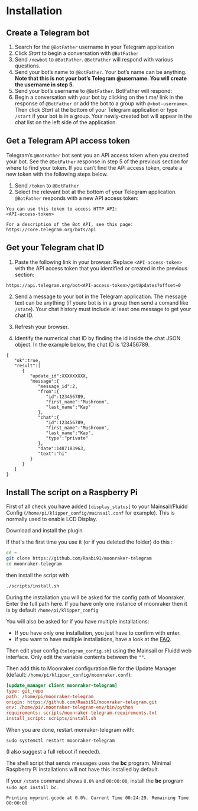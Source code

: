# Installation

## Create a Telegram bot

1. Search for the ``@BotFather`` username in your Telegram application
2. Click *Start* to begin a conversation with ``@BotFather``
3. Send ``/newbot`` to ``@BotFather``. ``@BotFather`` will respond with various questions.
4. Send your bot’s name to ``@BotFather``. Your bot’s name can be anything.
   **Note that this is not your bot’s Telegram @username. You will create the username in step 5.**
5. Send your bot’s username to ``@BotFather``. BotFather will respond:
6. Begin a conversation with your bot by clicking on the t.me/<bot-username> link in the response of ``@BotFather`` or add the bot to a group with ``@<bot-username>``. Then click *Start* at the bottom of your Telegram application or type ``/start`` if your bot is in a group. Your newly-created bot will appear in the chat list on the left side of the application.

## Get a Telegram API access token

Telegram’s ``@BotFather`` bot sent you an API access token when you created your bot. See the ``@BotFather`` response in step 5 of the previous section for where to find your token. If you can’t find the API access token, create a new token with the following steps below.

1. Send ``/token`` to ``@BotFather``
2. Select the relevant bot at the bottom of your Telegram application. ``@BotFather`` responds with a new API access token:

```
You can use this token to access HTTP API:
<API-access-token>

For a description of the Bot API, see this page: https://core.telegram.org/bots/api
```

## Get your Telegram chat ID


1. Paste the following link in your browser. Replace ``<API-access-token>`` with the API access token that you identified or created in the previous section:

```
https://api.telegram.org/bot<API-access-token>/getUpdates?offset=0
```

2. Send a message to your bot in the Telegram application. The message text can be anything (if youre bot is in a group then send a comand like ``/state``). Your chat history must include at least one message to get your chat ID.
3. Refresh your browser.

4. Identify the numerical chat ID by finding the id inside the chat JSON object. In the example below, the chat ID is 123456789.

```
{
   "ok":true,
   "result":[
      {
         "update_id":XXXXXXXXX,
         "message":{
            "message_id":2,
            "from":{
               "id":123456789,
               "first_name":"Mushroom",
               "last_name":"Kap"
            },
            "chat":{
               "id":123456789,
               "first_name":"Mushroom",
               "last_name":"Kap",
               "type":"private"
            },
            "date":1487183963,
            "text":"hi"
         }
      }
   ]
}
```

## Install The script on a Raspberry Pi

First of all check you have added ``[display_status]`` to your Mainsail/Fluidd Config (``/home/pi/klipper_config/mainsail.conf`` for example). This is normally used to enable LCD Display.

Download and install the plugin

If that's the first time you use it (or if you deleted the folder) do this :

```bash
cd ~
git clone https://github.com/Raabi91/moonraker-telegram
cd moonraker-telegram
```

then install the script with

```bash
./scripts/install.sh
```

During the installation you will be asked for the config path of Moonraker. Enter the full path here. If you have only one instance of moonraker then it is by default ``/home/pi/klipper_config``

You will also be asked for if you have multiple installations:

- If you have only one installation, you just have to confirm with enter.
- if you want to have multiple installations, have a look at the [FAQ](https://github.com/Raabi91/moonraker-telegram/blob/main/docs/FAQ.md).

Then edit your config (``telegram_config.sh``) using the Mainsail or Fluidd web interface. Only edit the variable contents between the ``""``.

Then add this to Moonraker configuration file for the Update Manager (default: ``/home/pi/klipper_config/moonraker.conf``):

```ini
[update_manager client moonraker-telegram]
type: git_repo
path: /home/pi/moonraker-telegram
origin: https://github.com/Raabi91/moonraker-telegram.git
env: /home/pi/.moonraker-telegram-env/bin/python
requirements: scripts/moonraker-telegram-requirements.txt
install_script: scripts/install.sh
```

When you are done, restart monraker-telegram with:

```
sudo systemctl restart moonraker-telegram
```

(I also suggest a full reboot if needed).

The shell script that sends messages uses the **bc** program. Minimal Raspberry Pi installations will not have this installed by default.

If your ``/state`` command shows ``0.0%`` and ``00:00:00``, install the **bc** program ``sudo apt install bc``.

```
Printing myprint.gcode at 0.0%. Current Time 00:24:29. Remaining Time 00:00:00
```
